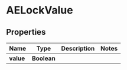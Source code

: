 
# AELockValue

## Properties
Name | Type | Description | Notes
------------ | ------------- | ------------- | -------------
**value** | **Boolean** |  | 



